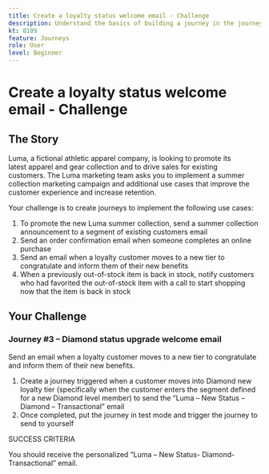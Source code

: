```yaml
---
title: Create a loyalty status welcome email - Challenge
description: Understand the basics of building a journey in the journey canvas.
kt: 8109
feature: Journeys
role: User
level: Beginner
---
```


# Create a loyalty status welcome email - Challenge

## The Story

Luma, a fictional athletic apparel company, is looking to promote its latest apparel and gear collection and to drive sales for existing customers. The Luma marketing team asks you to implement a summer collection marketing campaign and additional use cases that improve the customer experience and increase retention.

Your challenge is to create journeys to implement the following use cases:

1. To promote the new Luma summer collection, send a summer collection announcement to a segment of existing customers email
2. Send an order confirmation email when someone completes an online purchase
3. Send an email when a loyalty customer moves to a new tier to congratulate and inform them of their new benefits
4. When a previously out-of-stock item is back in stock, notify customers who had favorited the out-of-stock item with a call to start shopping now that the item is back in stock

## Your Challenge

### **Journey #3 – Diamond status upgrade welcome email**

Send an email when a loyalty customer moves to a new tier to congratulate and inform them of their new benefits.

1. Create a journey triggered when a customer moves into Diamond new loyalty tier (specifically when the customer enters the segment defined for a new Diamond level member) to send the “Luma – New Status – Diamond – Transactional” email
2. Once completed, put the journey in test mode and trigger the journey to send to yourself  

SUCCESS CRITERIA

You should receive the personalized “Luma – New Status- Diamond-Transactional” email.
